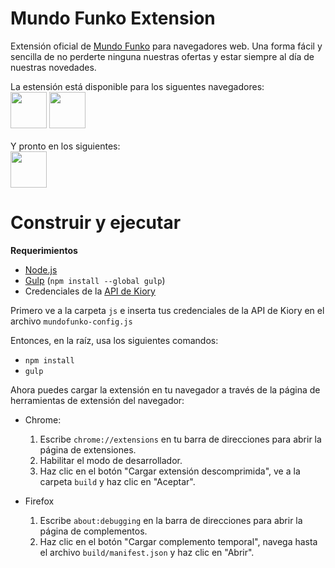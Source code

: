 # Mundo Funko Extension

Extensión oficial de [Mundo Funko](http://mundofunko.com/) para navegadores web. 
Una forma fácil y sencilla de no perderte ninguna nuestras ofertas y estar siempre al día de nuestras novedades.

La estensión está disponible para los siguentes navegadores:<br>
<a href="https://chrome.google.com/webstore/detail/mundo-funko/goibikienfkamlekcdhlcobgnjmaoabh" target="_blank"><img src="https://s-media-cache-ak0.pinimg.com/originals/6a/34/1e/6a341ef5ca34e6b2080c7fa50476329a.png" height="58"></a>
<a href="https://addons.opera.com/es/extensions/details/mundo-funko/" target="_blank"><img src="https://vignette2.wikia.nocookie.net/central/images/1/1d/Opera-icon-high-res.png/revision/latest/scale-to-width-down/477?cb=20151126225931" height="58"></a><br><br>
Y pronto en los siguientes:<br>
<a href="https://addons.mozilla.org/es/firefox/addon/mundo-funko/" target="_blank"><img src="http://4.bp.blogspot.com/-ZHixWmbaR-M/VSo81IfExlI/AAAAAAAAFgE/DoPCiKnc5nc/s1600/firefox_logo-only_RGB.png" height="58"></a>


# Construir y ejecutar

**Requerimientos**

- [Node.js](https://nodejs.org/es/download/)
- [Gulp](http://gulpjs.com/) (`npm install --global gulp`)
- Credenciales de la [API de Kiory](http://api.kiory.pro)

Primero ve a la carpeta `js` e inserta tus credenciales de la API de Kiory en el archivo `mundofunko-config.js`

Entonces, en la raíz, usa los siguientes comandos:

- `npm install`
- `gulp`

Ahora puedes cargar la extensión en tu navegador a través de la página de herramientas de extensión del navegador:

- Chrome:
  1. Escribe `chrome://extensions` en tu barra de direcciones para abrir la página de extensiones.
  2. Habilitar el modo de desarrollador.
  3. Haz clic en el botón "Cargar extensión descomprimida", ve a la carpeta `build` y haz clic en "Aceptar".
  
- Firefox
  1. Escribe `about:debugging` en la barra de direcciones para abrir la página de complementos.
  2. Haz clic en el botón "Cargar complemento temporal", navega hasta el archivo `build/manifest.json` y haz clic en "Abrir".
